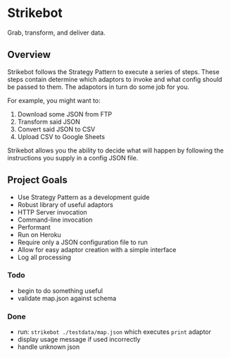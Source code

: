 # Strikebot
Grab, transform, and deliver data.

## Overview

Strikebot follows the Strategy Pattern to execute a series of steps. These steps
contain determine which adaptors to invoke and what config should be passed to
them. The adapotors in turn do some job for you.

For example, you might want to:
1. Download some JSON from FTP
2. Transform said JSON
3. Convert said JSON to CSV
4. Upload CSV to Google Sheets

Strikebot allows you the ability to decide what will happen by following the
instructions you supply in a config JSON file.

## Project Goals

- Use Strategy Pattern as a development guide
- Robust library of useful adaptors
- HTTP Server invocation
- Command-line invocation
- Performant
- Run on Heroku
- Require only a JSON configuration file to run
- Allow for easy adaptor creation with a simple interface
- Log all processing

### Todo

- begin to do something useful
- validate map.json against schema

### Done

- run: `strikebot ./testdata/map.json` which executes `print` adaptor
- display usage message if used incorrectly
- handle unknown json

